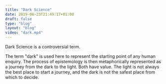 ```yaml
---
title: "Dark Science"
date: 2019-06-23T21:49:17+01:00
draft: false
type: "blog"
layout: "blog"
video: "dark.mp4"
---
```

Dark Science is a controversial term.

The term "dark" is used here to represent the starting point of any human enquiry. The process of epistemology is then metaphorically represented as a journey from the dark to the light. Both have value. The light is not always the best place to start a journey, and the dark is not the safest place from which to decide.
